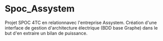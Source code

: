 # Spoc_Assystem
Projet SPOC 4TC en relationnavec l'entreprise Assystem. Création d'une interface de gestion d'architecture électrique (BDD base Graphe) dans le but d'en extraire un bilan de puissance.

